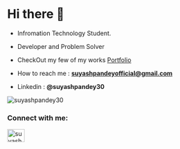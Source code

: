 ## 

<!--
**JavaPanda30/JavaPanda30** is a ✨ _special_ ✨ repository because its `README.md` (this file) appears on your GitHub profile.

Here are some ideas to get you started:

- 🔭 I’m currently working on ...
- 🌱 I’m currently learning ...
- 👯 I’m looking to collaborate on ...
- 🤔 I’m looking for help with ...
- 💬 Ask me about ...
- 📫 How to reach me: ...
- 😄 Pronouns: ...
- ⚡ Fun fact: ...
-->


<h1 align="left">Hi there 👋</h1>


- Infromation Technology Student.

- Developer and Problem Solver

- CheckOut my few of my works [Portfolio](https://portfolio1-eta-gray.vercel.app)

- How to reach me : [**suyashpandeyofficial@gmail.com**](https://linkedin.com/in/suyashpandey30)

- Linkedin : **@suyashpandey30**


<p><img align="left" src="https://github-readme-stats.vercel.app/api/top-langs?username=javapanda30&show_icons=true&locale=en&layout=compact" alt="suyashpandey30" /></p>
<br>
<h3 align="left">Connect with me:</h3>
<p align="left">
<a href="https://linkedin.com/in/suyashpandey30" target="blank"><img align="center" src="https://raw.githubusercontent.com/rahuldkjain/github-profile-readme-generator/master/src/images/icons/Social/linked-in-alt.svg" alt="suyashpandey30" height="30" width="40" /></a>
</p>


